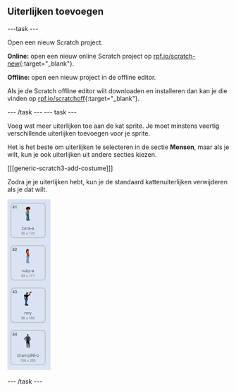 ## Uiterlijken toevoegen

---task ---

Open een nieuw Scratch project.

**Online:** open een nieuw online Scratch project op [rpf.io/scratch-new](https://rpf.io/scratch-new){:target="_blank"}.

**Offline:** open een nieuw project in de offline editor.

Als je de Scratch offline editor wilt downloaden en installeren dan kan je die vinden op [rpf.io/scratchoff](https://rpf.io/scratchoff){:target="_blank"}.

--- /task --- --- task ---

Voeg wat meer uiterlijken toe aan de kat sprite. Je moet minstens veertig verschillende uiterlijken toevoegen voor je sprite.

Het is het beste om uiterlijken te selecteren in de sectie **Mensen**, maar als je wilt, kun je ook uiterlijken uit andere secties kiezen.

[[[generic-scratch3-add-costume]]]

Zodra je je uiterlijken hebt, kun je de standaard kattenuiterlijken verwijderen als je dat wilt.

![uiterlijken](images/costumes.png)

--- /task ---
